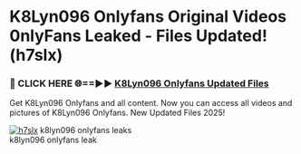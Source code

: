 # K8Lyn096 Onlyfans Original Videos 0nlyFans Leaked - Files Updated! (h7slx)

<h3>🔴 CLICK HERE 🌐==►► <a href="https://tinyurl.com/ms9xzufz" rel="nofollow">K8Lyn096 Onlyfans Updated Files</a></h3>

Get K8Lyn096 Onlyfans and all content. Now you can access all videos and pictures of K8Lyn096 Onlyfans. New Updated Files 2025!

[![h7slx](https://i.imgur.com/ppqm5kG.gif)](https://tinyurl.com/ms9xzufz)
k8lyn096 onlyfans leaks<br>
k8lyn096 onlyfans leak